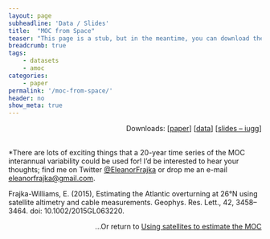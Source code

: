```yaml
---
layout: page
subheadline: 'Data / Slides'
title:  "MOC from Space"
teaser: "This page is a stub, but in the meantime, you can download the paper or data* or slides from my talk at IUGG using the links above."
breadcrumb: true
tags:
    - datasets
    - amoc
categories:
    - paper
permalink: '/moc-from-space/'
header: no
show_meta: true
---
```


<div align="right">Downloads: [<a href="http://dx.doi.org/10.1002/2015GL063220">paper</a>] [<a href="http://www.eleanorfrajka.com/data-access-for-moc-from-space/">data</a>] [<a href="http://www.slideshare.net/eleanorfrajka/2015-06talkmtgiuggefwmocfromspacewide">slides – iugg</a>]</div><br/>

*There are lots of exciting things that a 20-year time series of the MOC interannual variability could be used for! I’d be interested to hear your thoughts; find me on Twitter <a href="http://twitter.com/eleanorfrajka">@EleanorFrajka</a> or drop me an e-mail <a href="mailto:eleanorfrajka@gmail.com">eleanorfrajka@gmail.com</a>.

Frajka-Williams, E. (2015), Estimating the Atlantic overturning at 26°N using satellite altimetry and cable measurements. Geophys. Res. Lett., 42, 3458–3464. doi: 10.1002/2015GL063220.

<div align="right">...Or return to <a href="/2015/using-satellite-data-to-estimate-the-moc/">Using satellites to estimate the MOC</a></div>
<!--{: .t60 }
{% include list-posts.html tag='post format' %}-->
